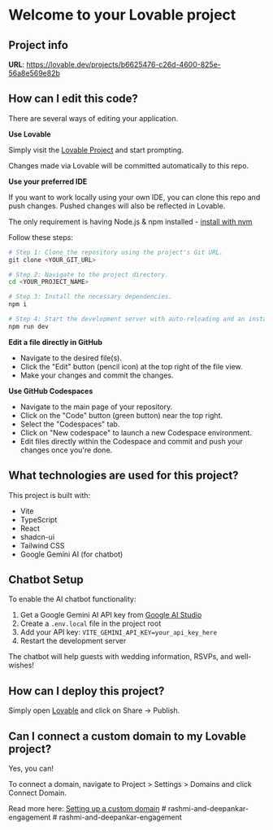 # Welcome to your Lovable project

## Project info

**URL**: https://lovable.dev/projects/b6625476-c26d-4600-825e-56a8e569e82b

## How can I edit this code?

There are several ways of editing your application.

**Use Lovable**

Simply visit the [Lovable Project](https://lovable.dev/projects/b6625476-c26d-4600-825e-56a8e569e82b) and start prompting.

Changes made via Lovable will be committed automatically to this repo.

**Use your preferred IDE**

If you want to work locally using your own IDE, you can clone this repo and push changes. Pushed changes will also be reflected in Lovable.

The only requirement is having Node.js & npm installed - [install with nvm](https://github.com/nvm-sh/nvm#installing-and-updating)

Follow these steps:

```sh
# Step 1: Clone the repository using the project's Git URL.
git clone <YOUR_GIT_URL>

# Step 2: Navigate to the project directory.
cd <YOUR_PROJECT_NAME>

# Step 3: Install the necessary dependencies.
npm i

# Step 4: Start the development server with auto-reloading and an instant preview.
npm run dev
```

**Edit a file directly in GitHub**

- Navigate to the desired file(s).
- Click the "Edit" button (pencil icon) at the top right of the file view.
- Make your changes and commit the changes.

**Use GitHub Codespaces**

- Navigate to the main page of your repository.
- Click on the "Code" button (green button) near the top right.
- Select the "Codespaces" tab.
- Click on "New codespace" to launch a new Codespace environment.
- Edit files directly within the Codespace and commit and push your changes once you're done.

## What technologies are used for this project?

This project is built with:

- Vite
- TypeScript
- React
- shadcn-ui
- Tailwind CSS
- Google Gemini AI (for chatbot)

## Chatbot Setup

To enable the AI chatbot functionality:

1. Get a Google Gemini AI API key from [Google AI Studio](https://makersuite.google.com/app/apikey)
2. Create a `.env.local` file in the project root
3. Add your API key: `VITE_GEMINI_API_KEY=your_api_key_here`
4. Restart the development server

The chatbot will help guests with wedding information, RSVPs, and well-wishes!

## How can I deploy this project?

Simply open [Lovable](https://lovable.dev/projects/b6625476-c26d-4600-825e-56a8e569e82b) and click on Share -> Publish.

## Can I connect a custom domain to my Lovable project?

Yes, you can!

To connect a domain, navigate to Project > Settings > Domains and click Connect Domain.

Read more here: [Setting up a custom domain](https://docs.lovable.dev/features/custom-domain#custom-domain)
#   r a s h m i - a n d - d e e p a n k a r - e n g a g e m e n t  
 #   r a s h m i - a n d - d e e p a n k a r - e n g a g e m e n t  
 